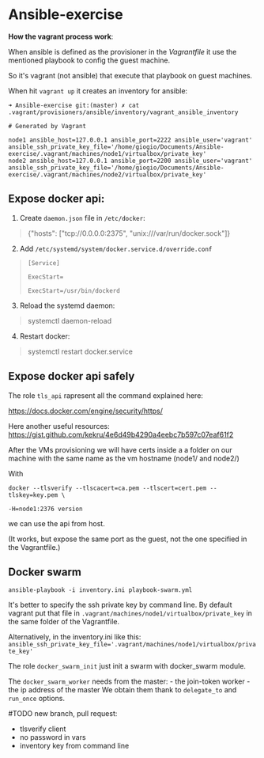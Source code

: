 # Ansible-exercise

  

**How the vagrant process work**:

When ansible is defined as the provisioner in the *Vagrantfile* it use the mentioned playbook to config the guest machine.

  

  

So it's vagrant (not ansible) that execute that playbook on guest machines.

  

When hit `vagrant up` it creates an inventory for ansible:

  

    ➜ Ansible-exercise git:(master) ✗ cat .vagrant/provisioners/ansible/inventory/vagrant_ansible_inventory
    
    # Generated by Vagrant
    
	node1 ansible_host=127.0.0.1 ansible_port=2222 ansible_user='vagrant' ansible_ssh_private_key_file='/home/giogio/Documents/Ansible-exercise/.vagrant/machines/node1/virtualbox/private_key'
	node2 ansible_host=127.0.0.1 ansible_port=2200 ansible_user='vagrant' ansible_ssh_private_key_file='/home/giogio/Documents/Ansible-exercise/.vagrant/machines/node2/virtualbox/private_key'

  

## Expose docker api:

1. Create `daemon.json` file in `/etc/docker`:

  

    

 

>    {"hosts": ["tcp://0.0.0.0:2375", "unix:///var/run/docker.sock"]}

  

2. Add `/etc/systemd/system/docker.service.d/override.conf`

  

>     [Service]
>     
>     ExecStart=
>     
>     ExecStart=/usr/bin/dockerd

  
  

3. Reload the systemd daemon:

  

    

> systemctl daemon-reload

  

4. Restart docker:

  

    

> systemctl restart docker.service

## Expose docker api safely 

 The role `tls_api` rapresent all the command explained here:   

https://docs.docker.com/engine/security/https/
  
Here another useful resources:
https://gist.github.com/kekru/4e6d49b4290a4eebc7b597c07eaf61f2

  
After the VMs provisioning we will have certs inside a a folder on our machine with the same name as the vm hostname (node1/ and node2/)

 With

    docker --tlsverify --tlscacert=ca.pem --tlscert=cert.pem --tlskey=key.pem \
    
    -H=node1:2376 version

  we can use the api from host. 

(It works, but expose the same port as the guest, not the one specified in the Vagrantfile.)

  
 ## Docker swarm 
  

    ansible-playbook -i inventory.ini playbook-swarm.yml

It's better to specify the ssh private key by command line. By default vagrant put that file in `.vagrant/machines/node1/virtualbox/private_key` in the same folder of the Vagrantfile. 

Alternatively, in the inventory.ini like this:
`ansible_ssh_private_key_file='.vagrant/machines/node1/virtualbox/private_key'`

The role `docker_swarm_init` just init a swarm with docker_swarm module. 

The `docker_swarm_worker` needs from the master:
	- the join-token worker 
	- the ip address of the master
We obtain them thank to `delegate_to` and `run_once` options. 


#TODO
new branch, pull request:
- tlsverify client
- no password in vars
- inventory key from command line
